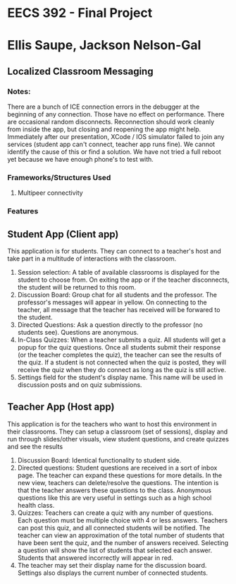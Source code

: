 # EECS 392 - Final Project
# Ellis Saupe, Jackson Nelson-Gal
## Localized Classroom Messaging

### Notes:
There are a bunch of ICE connection errors in the debugger at the beginning of any connection.  Those have no effect on performance.
There are occasional random disconnects.  Reconnection should work cleanly from inside the app, but closing and reopening the app might help.
Immediately after our presentation, XCode / IOS simulator failed to join any services (student app can't connect, teacher app runs fine).  We cannot identify the cause of this or find a solution.  We have not tried a full reboot yet because we have enough phone's to test with.

### Frameworks/Structures Used
1. Multipeer connectivity


### Features

## Student App (Client app)
This application is for students. They can connect to a teacher's host and take part in a multitude of interactions with the classroom.
1. Session selection: A table of available classrooms is displayed for the student to choose from.  On exiting the app or if the teacher disconnects, the student will be returned to this room.
2. Discussion Board: Group chat for all students and the professor.  The professor's messages will appear in yellow.  On connecting to the teacher, all message that the teacher has received will be forwared to the student.
3. Directed Questions: Ask a question directly to the professor (no students see). Questions are anonymous.
4. In-Class Quizzes: When a teacher submits a quiz. All students will get a popup for the quiz questions. Once all students submit their response (or the teacher completes the quiz), the teacher can see the results of the quiz.  If a student is not connected when the quiz is posted, they will receive the quiz when they do connect as long as the quiz is still active.
5. Settings field for the student's display name.  This name will be used in discussion posts and on quiz submissions.

## Teacher App (Host app)
This application is for the teachers who want to host this environment in their classrooms. They can setup a classroom (set of sessions), display and run through slides/other visuals, view student questions, and create quizzes and see the results
1. Discussion Board: Identical functionality to student side.
2. Directed questions: Student questions are received in a sort of inbox page. The teacher can expand these questions for more details.  In the new view, teachers can delete/resolve the questions.  The intention is that the teacher answers these questions to the class.  Anonymous questions like this are very useful in settings such as a high school health class. 
3. Quizzes: Teachers can create a quiz with any number of questions. Each question must be multiple choice with 4 or less answers.  Teachers can post this quiz, and all connected students will be notified.  The teacher can view an approximation of the total number of students that have been sent the quiz, and the number of answers received.  Selecting a question will show the list of students that selected each answer.  Students that answered incorrectly will appear in red.
4. The teacher may set their display name for the discussion board.  Settings also displays the current number of connected students.

